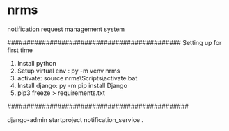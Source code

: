 # nrms
notification request management system

#############################################
Setting up for first time
1. Install python
2. Setup virtual env : py -m venv nrms
3. activate: source nrms\Scripts\activate.bat
4. Install django: py -m pip install Django
5. pip3 freeze > requirements.txt

###############################################

django-admin startproject notification_service .
